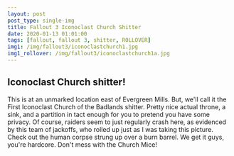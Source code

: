 ```yaml
---
layout: post
post_type: single-img
title: Fallout 3 Iconoclast Church Shitter
date: 2020-01-13 01:01:00
tags: [fallout, fallout 3, shitter, ROLLOVER]
img1: /img/fallout3/iconoclastchurch1.jpg
img1_rollover: /img/fallout3/iconoclastchurch1a.jpg
---
```

## Iconoclast Church shitter!

This is at an unmarked location east of Evergreen Mills. But, we'll call it the First Iconoclast Church of the Badlands shitter. Pretty nice actual throne, a sink, and a partition in tact enough for you to pretend you have some privacy. Of course, raiders seem to just regularly crash here, as evidenced by this team of jackoffs, who rolled up just as I was taking this picture. Check out the human corpse strung up over a burn barrel. We get it guys, you're hardcore. Don't mess with the Church Mice! 
